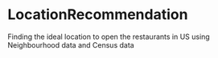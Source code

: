 # LocationRecommendation
Finding the ideal location to open the restaurants in US using Neighbourhood data and Census data
